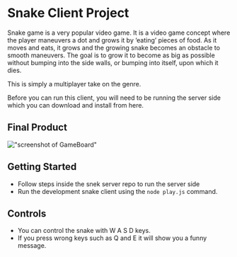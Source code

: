 # Snake Client Project

Snake game is a very popular video game. It is a video game concept where the player maneuvers a dot and grows it by ‘eating’ pieces of food. As it moves and eats, it grows and the growing snake becomes an obstacle to smooth maneuvers. The goal is to grow it to become as big as possible without bumping into the side walls, or bumping into itself, upon which it dies.

This is simply a multiplayer take on the genre.

Before you can run this client, you will need to be running the server side which you can download and install from here. 

## Final Product

!["screenshot of GameBoard"](https://github.com/Anjalisoni93/snake-client/blob/master/home/labber/lighthouse/w5/snake-client/snek.jpg)



## Getting Started

- Follow steps inside the snek server repo to run the server side
- Run the development snake client using the `node play.js` command.

## Controls
- You can control the snake with W A S D keys.
- If you press wrong keys such as Q and E it will show you a funny message.